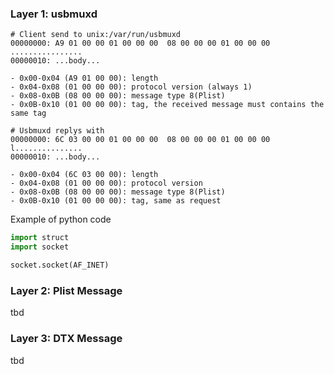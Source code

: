 ### Layer 1: **usbmuxd**

```
# Client send to unix:/var/run/usbmuxd
00000000: A9 01 00 00 01 00 00 00  08 00 00 00 01 00 00 00  ................
00000010: ...body...

- 0x00-0x04 (A9 01 00 00): length
- 0x04-0x08 (01 00 00 00): protocol version (always 1)
- 0x08-0x0B (08 00 00 00): message type 8(Plist)
- 0x0B-0x10 (01 00 00 00): tag, the received message must contains the same tag

# Usbmuxd replys with
00000000: 6C 03 00 00 01 00 00 00  08 00 00 00 01 00 00 00  l...............
00000010: ...body...

- 0x00-0x04 (6C 03 00 00): length
- 0x04-0x08 (01 00 00 00): protocol version
- 0x08-0x0B (08 00 00 00): message type 8(Plist)
- 0x0B-0x10 (01 00 00 00): tag, same as request
```

Example of python code

```python
import struct
import socket

socket.socket(AF_INET)
```

### Layer 2: **Plist Message**
tbd

### Layer 3: **DTX Message**
tbd